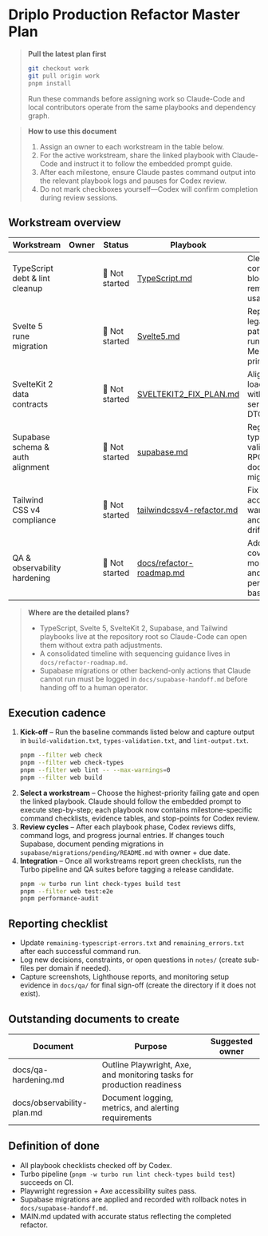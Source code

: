 # Driplo Production Refactor Master Plan

> **Pull the latest plan first**
> ```bash
> git checkout work
> git pull origin work
> pnpm install
> ```
> Run these commands before assigning work so Claude-Code and local contributors operate from the same playbooks and dependency graph.

> **How to use this document**  
> 1. Assign an owner to each workstream in the table below.  
> 2. For the active workstream, share the linked playbook with Claude-Code and instruct it to follow the embedded prompt guide.  
> 3. After each milestone, ensure Claude pastes command output into the relevant playbook logs and pauses for Codex review.  
> 4. Do not mark checkboxes yourself—Codex will confirm completion during review sessions.

## Workstream overview
| Workstream | Owner | Status | Playbook | Notes |
| ---------- | ----- | ------ | -------- | ----- |
| TypeScript debt & lint cleanup |  | 🔴 Not started | [TypeScript.md](../TypeScript.md) | Clear compiler blockers and remove `any` usage. |
| Svelte 5 rune migration |  | 🔴 Not started | [Svelte5.md](../Svelte5.md) | Replace legacy state patterns with runes and Melt primitives. |
| SvelteKit 2 data contracts |  | 🔴 Not started | [SVELTEKIT2_FIX_PLAN.md](../SVELTEKIT2_FIX_PLAN.md) | Align loads/actions with serialisable DTOs. |
| Supabase schema & auth alignment |  | 🔴 Not started | [supabase.md](../supabase.md) | Regenerate types, validate RPCs, document migrations. |
| Tailwind CSS v4 compliance |  | 🔴 Not started | [tailwindcssv4-refactor.md](../tailwindcssv4-refactor.md) | Fix accessibility warnings and token drift. |
| QA & observability hardening |  | 🔴 Not started | [docs/refactor-roadmap.md](./refactor-roadmap.md#phase-5-qa--observability-hardening) | Add E2E coverage, monitoring, and performance baselines. |

> **Where are the detailed plans?**
> - TypeScript, Svelte 5, SvelteKit 2, Supabase, and Tailwind playbooks live at the repository root so Claude-Code can open them without extra path adjustments.
> - A consolidated timeline with sequencing guidance lives in `docs/refactor-roadmap.md`.
> - Supabase migrations or other backend-only actions that Claude cannot run must be logged in `docs/supabase-handoff.md` before handing off to a human operator.

## Execution cadence
1. **Kick-off** – Run the baseline commands listed below and capture output in `build-validation.txt`, `types-validation.txt`, and `lint-output.txt`.
   ```bash
   pnpm --filter web check
   pnpm --filter web check-types
   pnpm --filter web lint -- --max-warnings=0
   pnpm --filter web build
   ```
2. **Select a workstream** – Choose the highest-priority failing gate and open the linked playbook. Claude should follow the embedded prompt to execute step-by-step; each playbook now contains milestone-specific command checklists, evidence tables, and stop-points for Codex review.
3. **Review cycles** – After each playbook phase, Codex reviews diffs, command logs, and progress journal entries. If changes touch Supabase, document pending migrations in `supabase/migrations/pending/README.md` with owner + due date.
4. **Integration** – Once all workstreams report green checklists, run the Turbo pipeline and QA suites before tagging a release candidate.
   ```bash
   pnpm -w turbo run lint check-types build test
   pnpm --filter web test:e2e
   pnpm performance-audit
   ```

## Reporting checklist
- Update `remaining-typescript-errors.txt` and `remaining_errors.txt` after each successful command run.  
- Log new decisions, constraints, or open questions in `notes/` (create sub-files per domain if needed).  
- Capture screenshots, Lighthouse reports, and monitoring setup evidence in `docs/qa/` for final sign-off (create the directory if it does not exist).

## Outstanding documents to create
| Document | Purpose | Suggested owner |
| -------- | ------- | ---------------- |
| docs/qa-hardening.md | Outline Playwright, Axe, and monitoring tasks for production readiness |  |
| docs/observability-plan.md | Document logging, metrics, and alerting requirements |  |

## Definition of done
- All playbook checklists checked off by Codex.  
- Turbo pipeline (`pnpm -w turbo run lint check-types build test`) succeeds on CI.  
- Playwright regression + Axe accessibility suites pass.  
- Supabase migrations are applied and recorded with rollback notes in `docs/supabase-handoff.md`.  
- MAIN.md updated with accurate status reflecting the completed refactor.

